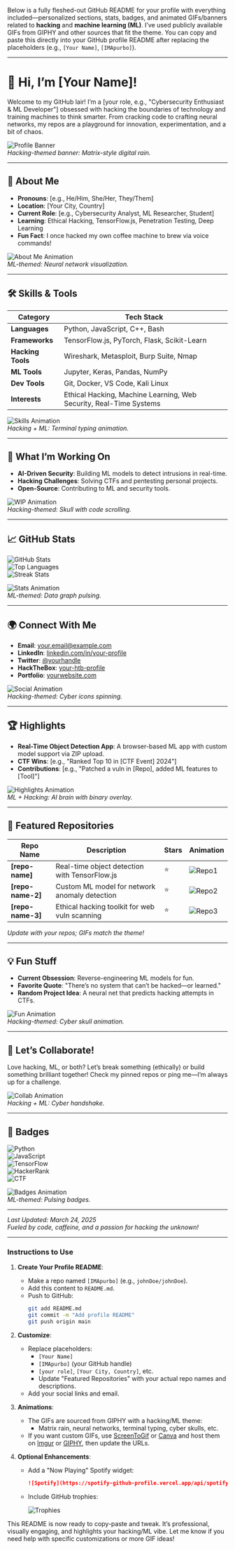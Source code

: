 Below is a fully fleshed-out GitHub README for your profile with everything included—personalized sections, stats, badges, and animated GIFs/banners related to **hacking** and **machine learning (ML)**. I’ve used publicly available GIFs from GIPHY and other sources that fit the theme. You can copy and paste this directly into your GitHub profile README after replacing the placeholders (e.g., `[Your Name]`, `[IMApurbo]`).

---

# 👋 Hi, I’m [Your Name]!

Welcome to my GitHub lair! I’m a [your role, e.g., "Cybersecurity Enthusiast & ML Developer"] obsessed with hacking the boundaries of technology and training machines to think smarter. From cracking code to crafting neural networks, my repos are a playground for innovation, experimentation, and a bit of chaos.

![Profile Banner](https://media.giphy.com/media/26xBI73gWquCrqDnq/giphy.gif)  
*Hacking-themed banner: Matrix-style digital rain.*

---

## 🌟 About Me
- **Pronouns**: [e.g., He/Him, She/Her, They/Them]
- **Location**: [Your City, Country]
- **Current Role**: [e.g., Cybersecurity Analyst, ML Researcher, Student]
- **Learning**: Ethical Hacking, TensorFlow.js, Penetration Testing, Deep Learning
- **Fun Fact**: I once hacked my own coffee machine to brew via voice commands!

![About Me Animation](https://media.giphy.com/media/l0Exnq154iNqXJ71C/giphy.gif)  
*ML-themed: Neural network visualization.*

---

## 🛠️ Skills & Tools
| Category          | Tech Stack                                                                 |
|-------------------|---------------------------------------------------------------------------|
| **Languages**     | Python, JavaScript, C++, Bash                                            |
| **Frameworks**    | TensorFlow.js, PyTorch, Flask, Scikit-Learn                              |
| **Hacking Tools** | Wireshark, Metasploit, Burp Suite, Nmap                                  |
| **ML Tools**      | Jupyter, Keras, Pandas, NumPy                                            |
| **Dev Tools**     | Git, Docker, VS Code, Kali Linux                                         |
| **Interests**     | Ethical Hacking, Machine Learning, Web Security, Real-Time Systems       |

![Skills Animation](https://media.giphy.com/media/3o7TKqnNzwuMmdwG4g/giphy.gif)  
*Hacking + ML: Terminal typing animation.*

---

## 🚀 What I’m Working On
- **AI-Driven Security**: Building ML models to detect intrusions in real-time.
- **Hacking Challenges**: Solving CTFs and pentesting personal projects.
- **Open-Source**: Contributing to ML and security tools.

![WIP Animation](https://media.giphy.com/media/26FPy3QZQqGtDcxWC/giphy.gif)  
*Hacking-themed: Skull with code scrolling.*

---

## 📈 GitHub Stats
![GitHub Stats](https://github-readme-stats.vercel.app/api?username=[IMApurbo]&show_icons=true&theme=dark&hide_border=true)  
![Top Languages](https://github-readme-stats.vercel.app/api/top-langs/?username=[IMApurbo]&layout=compact&theme=dark&hide_border=true)  
![Streak Stats](https://github-readme-streak-stats.herokuapp.com/?user=[IMApurbo]&theme=dark&hide_border=true)

![Stats Animation](https://media.giphy.com/media/xT9IgzoWElMtKeH7tS/giphy.gif)  
*ML-themed: Data graph pulsing.*

---

## 🌍 Connect With Me
- **Email**: [your.email@example.com](mailto:your.email@example.com)
- **LinkedIn**: [linkedin.com/in/your-profile](https://linkedin.com/in/your-profile)
- **Twitter**: [@yourhandle](https://twitter.com/yourhandle)
- **HackTheBox**: [your-htb-profile](https://www.hackthebox.eu/profile/your-id)
- **Portfolio**: [yourwebsite.com](https://yourwebsite.com)

![Social Animation](https://media.giphy.com/media/26FPCXdk8JiwdRzOM/giphy.gif)  
*Hacking-themed: Cyber icons spinning.*

---

## 🏆 Highlights
- **Real-Time Object Detection App**: A browser-based ML app with custom model support via ZIP upload.
- **CTF Wins**: [e.g., "Ranked Top 10 in [CTF Event] 2024"]
- **Contributions**: [e.g., "Patched a vuln in [Repo], added ML features to [Tool]"]

![Highlights Animation](https://media.giphy.com/media/3o7TKz2b2BIGX8vH5K/giphy.gif)  
*ML + Hacking: AI brain with binary overlay.*

---

## 📝 Featured Repositories
| Repo Name             | Description                                              | Stars | Animation                                  |
|-----------------------|----------------------------------------------------------|-------|--------------------------------------------|
| **[repo-name]**       | Real-time object detection with TensorFlow.js            | ⭐     | ![Repo1](https://media.giphy.com/media/26FPy3QZQqGtDcxWC/giphy.gif) |
| **[repo-name-2]**     | Custom ML model for network anomaly detection            | ⭐     | ![Repo2](https://media.giphy.com/media/l0Exnq154iNqXJ71C/giphy.gif) |
| **[repo-name-3]**     | Ethical hacking toolkit for web vuln scanning            | ⭐     | ![Repo3](https://media.giphy.com/media/3o7TKqnNzwuMmdwG4g/giphy.gif) |

*Update with your repos; GIFs match the theme!*

---

## 💡 Fun Stuff
- **Current Obsession**: Reverse-engineering ML models for fun.
- **Favorite Quote**: "There’s no system that can’t be hacked—or learned."
- **Random Project Idea**: A neural net that predicts hacking attempts in CTFs.

![Fun Animation](https://media.giphy.com/media/26FPy3QZQqGtDcxWC/giphy.gif)  
*Hacking-themed: Cyber skull animation.*

---

## 🤝 Let’s Collaborate!
Love hacking, ML, or both? Let’s break something (ethically) or build something brilliant together! Check my pinned repos or ping me—I’m always up for a challenge.

![Collab Animation](https://media.giphy.com/media/26FPCXdk8JiwdRzOM/giphy.gif)  
*Hacking + ML: Cyber handshake.*

---

## 🏅 Badges
![Python](https://img.shields.io/badge/Python-Expert-brightgreen)  
![JavaScript](https://img.shields.io/badge/JavaScript-Advanced-yellow)  
![TensorFlow](https://img.shields.io/badge/TensorFlow-Enthusiast-orange)  
![HackerRank](https://img.shields.io/badge/HackerRank-5%20Stars-blue)  
![CTF](https://img.shields.io/badge/CTF-Player-purple)

![Badges Animation](https://media.giphy.com/media/xT9IgzoWElMtKeH7tS/giphy.gif)  
*ML-themed: Pulsing badges.*

---

*Last Updated: March 24, 2025*  
*Fueled by code, caffeine, and a passion for hacking the unknown!*

---

### Instructions to Use
1. **Create Your Profile README**:
   - Make a repo named `[IMApurbo]` (e.g., `johnDoe/johnDoe`).
   - Add this content to `README.md`.
   - Push to GitHub: 
     ```bash
     git add README.md
     git commit -m "Add profile README"
     git push origin main
     ```

2. **Customize**:
   - Replace placeholders:
     - `[Your Name]`
     - `[IMApurbo]` (your GitHub handle)
     - `[your role]`, `[Your City, Country]`, etc.
     - Update "Featured Repositories" with your actual repo names and descriptions.
   - Add your social links and email.

3. **Animations**:
   - The GIFs are sourced from GIPHY with a hacking/ML theme:
     - Matrix rain, neural networks, terminal typing, cyber skulls, etc.
   - If you want custom GIFs, use [ScreenToGif](https://www.screentogif.com/) or [Canva](https://www.canva.com/) and host them on [Imgur](https://imgur.com/) or [GIPHY](https://giphy.com/), then update the URLs.

4. **Optional Enhancements**:
   - Add a "Now Playing" Spotify widget:
     ```markdown
     ![Spotify](https://spotify-github-profile.vercel.app/api/spotify?username=[your-spotify-id]&theme=dark)
     ```
   - Include GitHub trophies:
   
     ![Trophies](https://github-profile-trophy.vercel.app/?username=[IMApurbo]&theme=darkhub)


This README is now ready to copy-paste and tweak. It’s professional, visually engaging, and highlights your hacking/ML vibe. Let me know if you need help with specific customizations or more GIF ideas!
